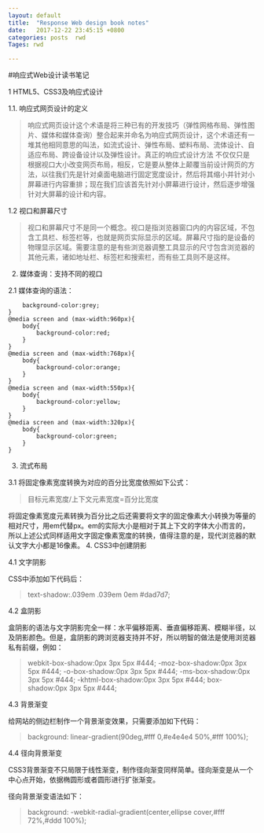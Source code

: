 ```yaml
---
layout: default
title:  "Response Web design book notes"
date:   2017-12-22 23:45:15 +0800
categories: posts  rwd
Tages: rwd

---
```

#响应式Web设计读书笔记

1 HTML5、CSS3及响应式设计

1.1. 响应式网页设计的定义
> 响应式网页设计这个术语是将三种已有的开发技巧（弹性网格布局、弹性图片、媒体和媒体查询）整合起来并命名为响应式网页设计，这个术语还有一堆其他相同意思的叫法，如流式设计、弹性布局、塑料布局、流体设计、自适应布局、跨设备设计以及弹性设计。真正的响应式设计方法 不仅仅只是根据视口大小改变网页布局，相反，它是要从整体上颠覆当前设计网页的方法，以往我们先是针对桌面电脑进行固定宽度设计，然后将其缩小并针对小屏幕进行内容重排；现在我们应该首先针对小屏幕进行设计，然后逐步增强针对大屏幕的设计和内容。

1.2 视口和屏幕尺寸

> 视口和屏幕尺寸不是同一个概念。视口是指浏览器窗口内的内容区域，不包含工具栏、标签栏等，也就是网页实际显示的区域。屏幕尺寸指的是设备的物理显示区域。需要注意的是有些浏览器调整工具显示的尺寸包含浏览器的其他元素，诸如地址栏、标签栏和搜索栏，而有些工具则不是这样。 

2. 媒体查询：支持不同的视口 

2.1 媒体查询的语法：

```body{
    background-color:grey;
}
@media screen and (max-width:960px){
    body{
        background-color:red;
    }
}
@media screen and (max-width:768px){
    body{
        background-color:orange;
    }
}
@media screen and (max-width:550px){
    body{
        background-color:yellow;
    }
}
@media screen and (max-width:320px){
    body{
        background-color:green;
    }
}
```
3. 流式布局

3.1 将固定像素宽度转换为对应的百分比宽度依照如下公式：

> 目标元素宽度/上下文元素宽度=百分比宽度

将固定像素宽度元素转换为百分比之后还需要将文字的固定像素大小转换为等量的相对尺寸，用em代替px。em的实际大小是相对于其上下文的字体大小而言的，所以上述公式同样适用文字固定像素宽度的转换，值得注意的是，现代浏览器的默认文字大小都是16像素。
4. CSS3中创建阴影

4.1 文字阴影

CSS中添加如下代码后：
> text-shadow:.039em .039em 0em #dad7d7;

4.2 盒阴影

盒阴影的语法与文字阴影完全一样：水平偏移距离、垂直偏移距离、模糊半径，以及阴影颜色。但是，盒阴影的跨浏览器支持并不好，所以明智的做法是使用浏览器私有前缀，例如：
> webkit-box-shadow:0px 3px 5px #444;
-moz-box-shadow:0px 3px 5px #444;
-o-box-shadow:0px 3px 5px #444;
-ms-box-shadow:0px 3px 5px #444;
-khtml-box-shadow:0px 3px 5px #444;
box-shadow:0px 3px 5px #444;


4.3 背景渐变

给网站的侧边栏制作一个背景渐变效果，只需要添加如下代码：

> background: linear-gradient(90deg,#fff 0,#e4e4e4 50%,#fff 100%);


4.4 径向背景渐变

CSS3背景渐变不只局限于线性渐变，制作径向渐变同样简单。径向渐变是从一个中心点开始，依据椭圆形或者圆形进行扩张渐变。

径向背景渐变语法如下：

> background: -webkit-radial-gradient(center,ellipse cover,#fff 72%,#ddd 100%);